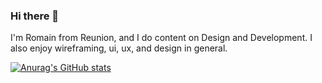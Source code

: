 ### Hi there 👋

I'm Romain from Reunion, and I do content on Design and Development. I also enjoy wireframing, ui, ux, and design in general.

[![Anurag's GitHub stats](https://github-readme-stats.vercel.app/api?username=RomainDoyen)](https://github.com/anuraghazra/github-readme-stats)

<!--
**RomainDoyen/RomainDoyen** is a ✨ _special_ ✨ repository because its `README.md` (this file) appears on your GitHub profile.

Here are some ideas to get you started:

- 🔭 I’m currently working on ...
- 🌱 I’m currently learning ...
- 👯 I’m looking to collaborate on ...
- 🤔 I’m looking for help with ...
- 💬 Ask me about ...
- 📫 How to reach me: ...
- 😄 Pronouns: ...
- ⚡ Fun fact: ...
-->
